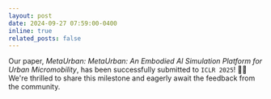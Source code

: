 ```yaml
---
layout: post
date: 2024-09-27 07:59:00-0400
inline: true
related_posts: false
---
```


Our paper, _MetaUrban: MetaUrban: An Embodied AI Simulation Platform for Urban Micromobility_, has been successfully submitted to `ICLR 2025`! 🎉🚀 We're thrilled to share this milestone and eagerly await the feedback from the community. 
